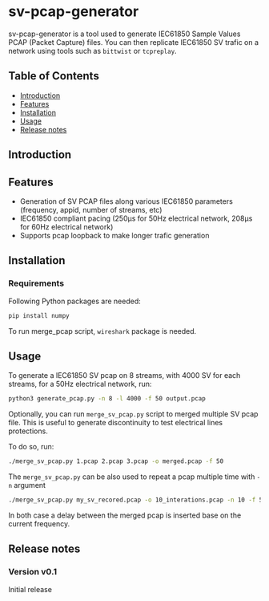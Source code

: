 <!--Copyright (C) 2024 Savoir-faire Linux, Inc.
SPDX-License-Identifier: Apache-2.0 -->

# sv-pcap-generator

sv-pcap-generator is a tool used to generate IEC61850 Sample Values
PCAP (Packet Capture) files. You can then replicate IEC61850 SV trafic
on a network using tools such as `bittwist` or `tcpreplay`.

## Table of Contents

- [Introduction](#introduction)
- [Features](#features)
- [Installation](#installation)
- [Usage](#usage)
- [Release notes](#release-notes)

## Introduction
## Features

- Generation of SV PCAP files along various IEC61850 parameters
  (frequency, appid, number of streams, etc)
- IEC61850 compliant pacing (250µs for 50Hz electrical network, 208µs
  for 60Hz electrical network)
- Supports pcap loopback to make longer trafic generation

## Installation
### Requirements

Following Python packages are needed:
```bash
pip install numpy
```

To run merge_pcap script, `wireshark` package is needed.
## Usage

To generate a IEC61850 SV pcap on 8 streams, with 4000 SV for each
streams, for a 50Hz electrical network, run:

```bash
python3 generate_pcap.py -n 8 -l 4000 -f 50 output.pcap
```

Optionally, you can run `merge_sv_pcap.py` script to merged multiple SV pcap
file. This is useful to generate discontinuity to test electrical lines
protections.

To do so, run:

```bash
./merge_sv_pcap.py 1.pcap 2.pcap 3.pcap -o merged.pcap -f 50
```

The `merge_sv_pcap.py` can be also used to repeat a pcap multiple time with `-n`
argument

```bash
./merge_sv_pcap.py my_sv_recored.pcap -o 10_interations.pcap -n 10 -f 50
```

In both case a delay between the merged pcap is inserted base on the current
frequency.


## Release notes
### Version v0.1
Initial release
